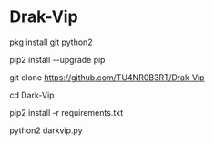 # Drak-Vip

pkg install git python2

pip2 install --upgrade pip

git clone https://github.com/TU4NR0B3RT/Drak-Vip

cd Dark-Vip

pip2 install -r requirements.txt

python2 darkvip.py
